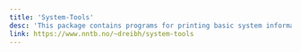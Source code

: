 ```yaml
---
title: 'System-Tools'
desc: 'This package contains programs for printing basic system information and for system maintenance. System-Info displays basic status information about the system: hostname, uptime, CPU, memory statistics, disk space statistics, SSH public key hashes, and networking information. Furthermore, it can be configured to show one or more banners (for example,  a project name). System-Info can be configured to be automatically run when logging in, providing the user an up-to-date overview of the system. System-Maintenance runs basic system maintenance tasks: trying to repair broken package management, updating the package management databases, installing all available updates, checking for old kernels and removing them, trim SSD or unmap unused storage.'
link: https://www.nntb.no/~dreibh/system-tools
---
```

